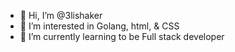 - 👋 Hi, I’m @3lishaker
- 👀 I’m interested in Golang, html, & CSS
- 🌱 I’m currently learning to be Full stack developer

<!---
3lishaker/3lishaker is a ✨ special ✨ repository because its `README.md` (this file) appears on your GitHub profile.
You can click the Preview link to take a look at your changes.
--->
